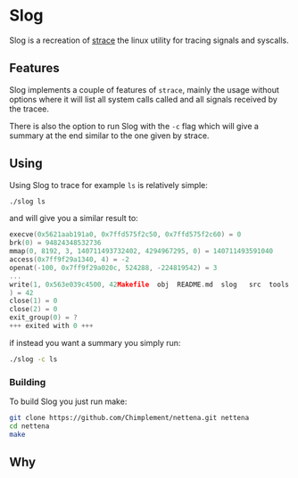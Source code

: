 # Slog
Slog is a recreation of [strace](https://strace.io/) the linux utility for tracing signals and syscalls.

## Features
Slog implements a couple of features of `strace`, mainly the usage without options where it will list all system calls called and all signals received by the tracee.

There is also the option to run Slog with the `-c` flag which will give a summary at the end similar to the one given by strace.

## Using
Using Slog to trace for example `ls` is relatively simple:
```bash
./slog ls
```
and will give you a similar result to:
```c
execve(0x5621aab191a0, 0x7ffd575f2c50, 0x7ffd575f2c60) = 0
brk(0) = 94824348532736
mmap(0, 8192, 3, 140711493732402, 4294967295, 0) = 140711493591040
access(0x7ff9f29a1340, 4) = -2
openat(-100, 0x7ff9f29a020c, 524288, -224819542) = 3
...
write(1, 0x563e039c4500, 42Makefile  obj  README.md  slog	src  tools
) = 42
close(1) = 0
close(2) = 0
exit_group(0) = ?
+++ exited with 0 +++
```
if instead you want a summary you simply run:
```bash
./slog -c ls
```

### Building
To build Slog you just run make:
```bash
git clone https://github.com/Chimplement/nettena.git nettena
cd nettena
make
```

## Why
